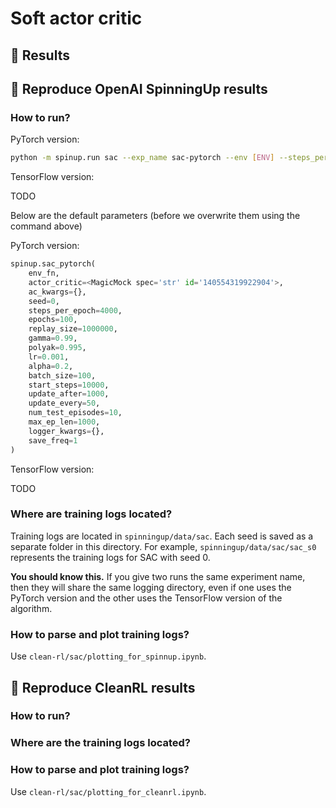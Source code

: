 # Soft actor critic

## 🚀 Results

## 🚀 Reproduce OpenAI SpinningUp results

### How to run?

PyTorch version:

```bash
python -m spinup.run sac --exp_name sac-pytorch --env [ENV] --steps_per_epoch 10000 --epochs 300 --seed [SEED]
```

TensorFlow version:

TODO

Below are the default parameters (before we overwrite them using the command above)

PyTorch version:

```python
spinup.sac_pytorch(
    env_fn, 
    actor_critic=<MagicMock spec='str' id='140554319922904'>, 
    ac_kwargs={}, 
    seed=0, 
    steps_per_epoch=4000, 
    epochs=100,
    replay_size=1000000, 
    gamma=0.99, 
    polyak=0.995, 
    lr=0.001, 
    alpha=0.2, 
    batch_size=100, 
    start_steps=10000, 
    update_after=1000, 
    update_every=50, 
    num_test_episodes=10,
    max_ep_len=1000, 
    logger_kwargs={}, 
    save_freq=1
)
```

TensorFlow version:

TODO

### Where are training logs located?

Training logs are located in `spinningup/data/sac`. Each seed is saved as a separate folder in this directory. For example, `spinningup/data/sac/sac_s0` represents the training logs for SAC with seed 0.

**You should know this.** If you give two runs the same experiment name, then they will share the same logging directory, even if one uses the PyTorch version and the other uses the TensorFlow version of the algorithm.

### How to parse and plot training logs?

Use `clean-rl/sac/plotting_for_spinnup.ipynb`.

## 🚀 Reproduce CleanRL results

### How to run?

### Where are the training logs located?

### How to parse and plot training logs?

Use `clean-rl/sac/plotting_for_cleanrl.ipynb`.

